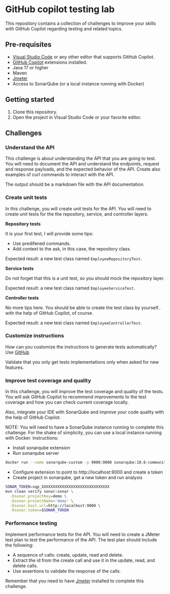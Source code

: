 # GitHub copilot testing lab

This repository contains a collection of challenges to improve your skills with GitHub Copilot regarding testing and related topics.

## Pre-requisites

- [Visual Studio Code](https://code.visualstudio.com/) or any other editor that supports GitHub Copilot.
- [GitHub Copilot](https://copilot.github.com/) extensions installed.
- Java 17 or higher
- Maven 
- [Jmeter](https://jmeter.apache.org/download_jmeter.cgi)
- Access to SonarQube (or a local instance running with Docker)

## Getting started

1. Clone this repository. 
2. Open the project in Visual Studio Code or your favorite editor.

## Challenges

### Understand the API

This challenge is about understanding the API that you are going to test. You will need to document the API and understand the endpoints, request and response payloads, and the expected behavior of the API. Create also examples of curl commands to interact with the API.

The output should be a markdown file with the API documentation.

### Create unit tests

In this challenge, you will create unit tests for the API. You will need to create unit tests for the the repository, service, and controller layers.

**Repository tests**

It is your first test, I will provide some tips: 

- Use predifened commands.
- Add context to the ask, in this case, the repository class.

Expected result: a new test class named `EmployeeRepositoryTest`.

**Service tests**

Do not forget that this is a unit test, so you should mock the repository layer.

Expected result: a new test class named `EmployeeServiceTest`.

**Controller tests**

No more tips here. You should be able to create the test class by yourself.. with the help of GitHub Copilot, of course.

Expected result: a new test class named `EmployeeControllerTest`.


### Customize instructions

How can you customize the instructions to generate tests automatically? Use [GitHub ](https://docs.github.com/en/copilot/customizing-copilot/adding-custom-instructions-for-github-copilot)

Validate that you only get tests implementations only when asked for new features.

### Improve test coverage and quality

In this challenge, you will improve the test coverage and quality of the tests. You will ask GitHub Copilot to recommend improvements to the test coverage and how you can check current coverage locally.

Also, integrate your IDE with SonarQube and improve your code quality with the help of GitHub Copilot.

NOTE: You will need to have a SonarQube instance running to complete this challenge. For the shake of simplicity, you can use a local instance running with Docker. Instructions:

- Install sonarqube extension
- Run sonarqube server
```bash
docker run --name sonarqube-custom -p 9000:9000 sonarqube:10.6-community
```	
- Configure extension to point to http://localhost:9000 and create a token
- Create project in sonarqube, get a new token and run analysis
```bash
SONAR_TOKEN=sqp_XXXXXXXXXXXXXXXXXXXXXXXXXXXXXX
mvn clean verify sonar:sonar \
  -Dsonar.projectKey=demo \
  -Dsonar.projectName='demo' \
  -Dsonar.host.url=http://localhost:9000 \
  -Dsonar.token=$SONAR_TOKEN
```

### Performance testing

Implement performance tests for the API. You will need to create a JMeter test plan to test the performance of the API. The test plan should include the following:
- A sequence of calls: create, update, read and delete.
- Extract the id from the create call and use it in the update, read, and delete calls.
- Use assertions to validate the response of the calls.

Remember that you need to have [Jmeter](https://jmeter.apache.org/download_jmeter.cgi) installed to complete this challenge.